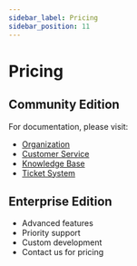 ```yaml
---
sidebar_label: Pricing
sidebar_position: 11
---
```


# Pricing

## Community Edition

For documentation, please visit:

- [Organization](manual/admin/team/member)
- [Customer Service](manual/admin/service/agent)
- [Knowledge Base](manual/admin/kbase/helpcenter)
- [Ticket System](manual/admin/ticket/waiting)

## Enterprise Edition

- Advanced features
- Priority support
- Custom development
- Contact us for pricing
